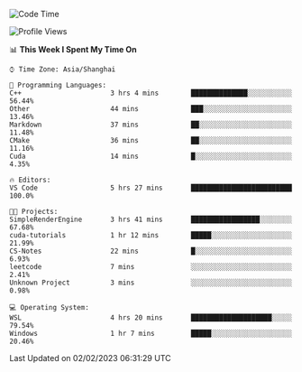 <!--START_SECTION:waka-->
![Code Time](http://img.shields.io/badge/Code%20Time-621%20hrs%2031%20mins-blue)

![Profile Views](http://img.shields.io/badge/Profile%20Views-2-blue)

📊 **This Week I Spent My Time On** 

```text
⌚︎ Time Zone: Asia/Shanghai

💬 Programming Languages: 
C++                      3 hrs 4 mins        ██████████████░░░░░░░░░░░   56.44% 
Other                    44 mins             ███░░░░░░░░░░░░░░░░░░░░░░   13.46% 
Markdown                 37 mins             ██░░░░░░░░░░░░░░░░░░░░░░░   11.48% 
CMake                    36 mins             ██░░░░░░░░░░░░░░░░░░░░░░░   11.16% 
Cuda                     14 mins             █░░░░░░░░░░░░░░░░░░░░░░░░   4.35%

🔥 Editors: 
VS Code                  5 hrs 27 mins       █████████████████████████   100.0%

🐱‍💻 Projects: 
SimpleRenderEngine       3 hrs 41 mins       █████████████████░░░░░░░░   67.68% 
cuda-tutorials           1 hr 12 mins        █████░░░░░░░░░░░░░░░░░░░░   21.99% 
CS-Notes                 22 mins             █░░░░░░░░░░░░░░░░░░░░░░░░   6.93% 
leetcode                 7 mins              ░░░░░░░░░░░░░░░░░░░░░░░░░   2.41% 
Unknown Project          3 mins              ░░░░░░░░░░░░░░░░░░░░░░░░░   0.98%

💻 Operating System: 
WSL                      4 hrs 20 mins       ████████████████████░░░░░   79.54% 
Windows                  1 hr 7 mins         █████░░░░░░░░░░░░░░░░░░░░   20.46%

```


 Last Updated on 02/02/2023 06:31:29 UTC
<!--END_SECTION:waka-->